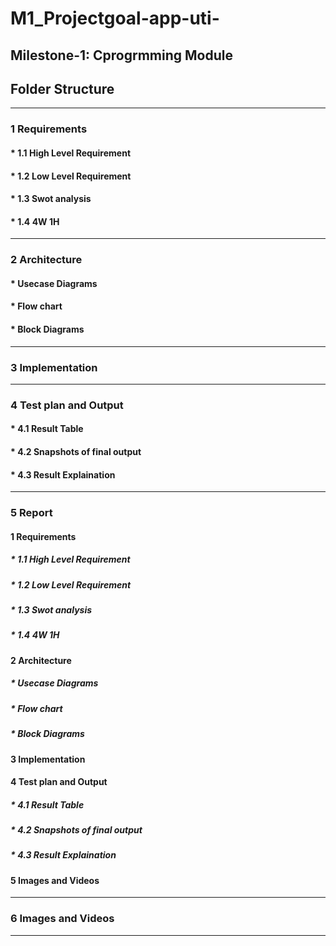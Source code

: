 # M1_Projectgoal-app-uti-
## Milestone-1: Cprogrmming Module
## Folder Structure

----------------------------------------------------------------------------------------------------------------------------------------------------------
### 1 Requirements
#### * 1.1 High Level Requirement
#### * 1.2 Low Level Requirement
#### * 1.3 Swot analysis
#### * 1.4 4W 1H
---------------------------------------------------------------------------------------------------------------------------------------------------------------------------------
### 2 Architecture
####  * Usecase Diagrams
####  * Flow chart
####  * Block Diagrams

---------------------------------------------------------------------------------------------------------------------------------------------------------------------------------
### 3 Implementation

---------------------------------------------------------------------------------------------------------------------------------------------------------------------------------
### 4  Test plan and Output 
#### * 4.1 Result Table
#### * 4.2 Snapshots of final output
#### * 4.3 Result Explaination
---------------------------------------------------------------------------------------------------------------------------------------------------------------------------------
### 5 Report
#### 1 Requirements
##### * 1.1 High Level Requirement
##### * 1.2 Low Level Requirement
##### * 1.3 Swot analysis
##### * 1.4 4W 1H

#### 2 Architecture
#####  * Usecase Diagrams
#####  * Flow chart
#####  * Block Diagrams

#### 3 Implementation

#### 4  Test plan and Output 
##### * 4.1 Result Table
##### * 4.2 Snapshots of final output
##### * 4.3 Result Explaination

#### 5 Images and Videos
---------------------------------------------------------------------------------------------------------------------------------------------------------------------------------
### 6 Images and Videos
---------------------------------------------------------------------------------------------------------------------------------------------------------------------------------
